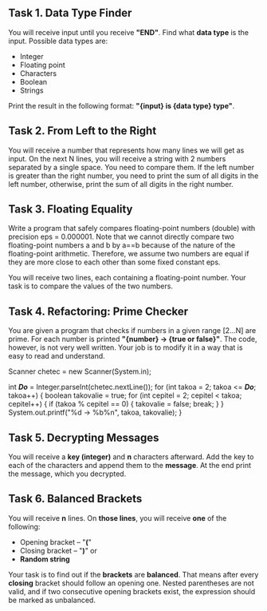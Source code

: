 ## Task 1. Data Type Finder

You will receive input until you receive **"END"**. Find what **data type** is the input. Possible data types are:
- Integer
- Floating point
- Characters
- Boolean
- Strings

Print the result in the following format: **"{input} is {data type} type"**.



## Task 2. From Left to the Right

You will receive a number that represents how many lines we will get as input. On the next N lines, you will receive a string with 2 numbers separated by a single space. You need to compare them. If the left number is greater than the right number, you need to print the sum of all digits in the left number, otherwise, print the sum of all digits in the right number.



## Task 3. Floating Equality

Write a program that safely compares floating-point numbers (double) with precision eps = 0.000001. Note that we cannot directly compare two floating-point numbers a and b by a==b because of the nature of the floating-point arithmetic. Therefore, we assume two numbers are equal if they are more close to each other than some fixed constant eps.

You will receive two lines, each containing a floating-point number. Your task is to compare the values of the two numbers.



## Task 4. Refactoring: Prime Checker

You are given a program that checks if numbers in a given range [2...N] are prime. For each number is printed **"{number} -> {true or false}"**. The code, however, is not very well written. Your job is to modify it in a way that is easy to read and understand.

Scanner chetec = new Scanner(System.in);

int ___Do___ = Integer.parseInt(chetec.nextLine());
for (int takoa = 2; takoa <= ___Do___; takoa++) {
boolean takovalie = true;
for (int cepitel = 2; cepitel < takoa; cepitel++) {
if (takoa % cepitel == 0) {
takovalie = false;
break;
}
}
System.out.printf("%d -> %b%n", takoa, takovalie);
}



## Task 5. Decrypting Messages

You will receive a **key (integer)** and **n** characters afterward. Add the key to each of the characters and append them to the **message**. At the end print the message, which you decrypted.



## Task 6. Balanced Brackets

You will receive **n** lines. On **those lines**, you will receive **one** of the following:
- Opening bracket – "**(**"
- Closing bracket – "**)**" or
- **Random string**

Your task is to find out if the **brackets** are **balanced**. That means after every **closing** bracket should follow an opening one. Nested parentheses are not valid, and if two consecutive opening brackets exist, the expression should be marked as unbalanced.

